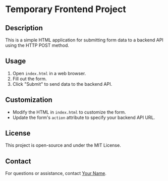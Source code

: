 # Temporary Frontend Project

## Description
This is a simple HTML application for submitting form data to a backend API using the HTTP POST method.

## Usage
1. Open `index.html` in a web browser.
2. Fill out the form.
3. Click "Submit" to send data to the backend API.

## Customization
- Modify the HTML in `index.html` to customize the form.
- Update the form's `action` attribute to specify your backend API URL.

## License
This project is open-source and under the MIT License.

## Contact
For questions or assistance, contact [Your Name](mailto:djharshit@duck.com).
